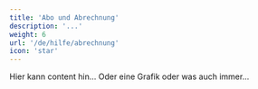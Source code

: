 ```yaml
---
title: 'Abo und Abrechnung'
description: '...'
weight: 6
url: '/de/hilfe/abrechnung'
icon: 'star'
---
```


Hier kann content hin... Oder eine Grafik oder was auch immer...
